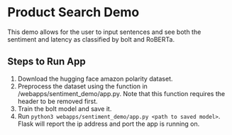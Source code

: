 # Product Search Demo

This demo allows for the user to input sentences and see both the sentiment and latency as classified by bolt and RoBERTa.

## Steps to Run App

1. Download the hugging face amazon polarity dataset.
2. Preprocess the dataset using the function in /webapps/sentiment_demo/app.py. Note that this function requires the header to be removed first.
3. Train the bolt model and save it. 
4. Run `python3 webapps/sentiment_demo/app.py <path to saved model>`. Flask will report the ip address and port the app is running on.